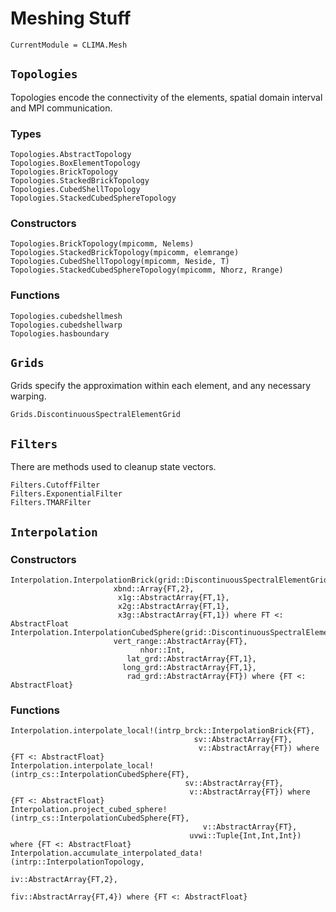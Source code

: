 # Meshing Stuff

```@meta
CurrentModule = CLIMA.Mesh
```

## `Topologies`

Topologies encode the connectivity of the elements, spatial domain interval and MPI
communication.

### Types

```@docs
Topologies.AbstractTopology
Topologies.BoxElementTopology
Topologies.BrickTopology
Topologies.StackedBrickTopology
Topologies.CubedShellTopology
Topologies.StackedCubedSphereTopology
```

### Constructors

```@docs
Topologies.BrickTopology(mpicomm, Nelems)
Topologies.StackedBrickTopology(mpicomm, elemrange)
Topologies.CubedShellTopology(mpicomm, Neside, T)
Topologies.StackedCubedSphereTopology(mpicomm, Nhorz, Rrange)
```

### Functions

```@docs
Topologies.cubedshellmesh
Topologies.cubedshellwarp
Topologies.hasboundary
```

## `Grids`

Grids specify the approximation within each element, and any necessary warping.

```@docs
Grids.DiscontinuousSpectralElementGrid
```

## `Filters`

There are methods used to cleanup state vectors.

```@docs
Filters.CutoffFilter
Filters.ExponentialFilter
Filters.TMARFilter
```

## `Interpolation`

### Constructors

```@docs
Interpolation.InterpolationBrick(grid::DiscontinuousSpectralElementGrid{FT},
                       xbnd::Array{FT,2},
                        x1g::AbstractArray{FT,1},
                        x2g::AbstractArray{FT,1},
                        x3g::AbstractArray{FT,1}) where FT <: AbstractFloat
Interpolation.InterpolationCubedSphere(grid::DiscontinuousSpectralElementGrid, 
                       vert_range::AbstractArray{FT}, 
                             nhor::Int,
                          lat_grd::AbstractArray{FT,1}, 
                         long_grd::AbstractArray{FT,1}, 
                          rad_grd::AbstractArray{FT}) where {FT <: AbstractFloat}
```

### Functions

```@docs
Interpolation.interpolate_local!(intrp_brck::InterpolationBrick{FT}, 
                                         sv::AbstractArray{FT}, 
                                          v::AbstractArray{FT}) where {FT <: AbstractFloat}
Interpolation.interpolate_local!(intrp_cs::InterpolationCubedSphere{FT}, 
                                       sv::AbstractArray{FT}, 
                                        v::AbstractArray{FT}) where {FT <: AbstractFloat}                                          
Interpolation.project_cubed_sphere!(intrp_cs::InterpolationCubedSphere{FT}, 
                                           v::AbstractArray{FT}, 
                                        uvwi::Tuple{Int,Int,Int}) where {FT <: AbstractFloat}                                        
Interpolation.accumulate_interpolated_data!(intrp::InterpolationTopology, 
                                               iv::AbstractArray{FT,2}, 
                                              fiv::AbstractArray{FT,4}) where {FT <: AbstractFloat}                                        
```
